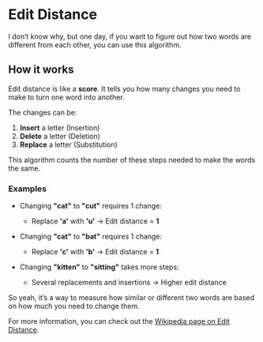 # Edit Distance

I don’t know why, but one day, if you want to figure out how two words are different from each other, you can use this algorithm.

## How it works

Edit distance is like a **score**. It tells you how many changes you need to make to turn one word into another.

The changes can be:

1. **Insert** a letter (Insertion)
2. **Delete** a letter (Deletion)
3. **Replace** a letter (Substitution)

This algorithm counts the number of these steps needed to make the words the same.

### Examples

- Changing **"cat"** to **"cut"** requires 1 change:

  - Replace **'a'** with **'u'** → Edit distance = **1**

- Changing **"cat"** to **"bat"** requires 1 change:

  - Replace **'c'** with **'b'** → Edit distance = **1**

- Changing **"kitten"** to **"sitting"** takes more steps:
  - Several replacements and insertions → Higher edit distance

So yeah, it’s a way to measure how similar or different two words are based on how much you need to change them.

For more information, you can check out the [Wikipedia page on Edit Distance](https://en.wikipedia.org/wiki/Edit_distance).
